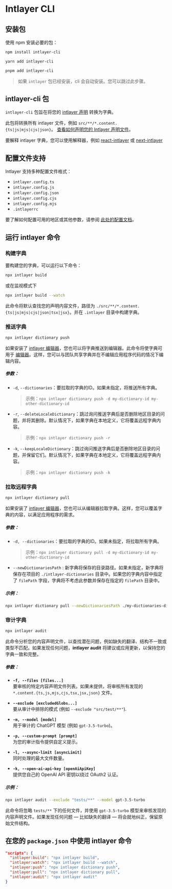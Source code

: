 # Intlayer CLI

## 安装包

使用 npm 安装必要的包：

```bash packageManager="npm"
npm install intlayer-cli
```

```bash packageManager="yarn"
yarn add intlayer-cli
```

```bash packageManager="pnpm"
pnpm add intlayer-cli
```

> 如果 `intlayer` 包已经安装，cli 会自动安装。您可以跳过此步骤。

## intlayer-cli 包

`intlayer-cli` 包旨在将您的 [intlayer 声明](https://github.com/aymericzip/intlayer/blob/main/docs/zh/content_declaration/get_started.md) 转换为字典。

此包将转换所有 intlayer 文件，例如 `src/**/*.content.{ts|js|mjs|cjs|json}`。 [查看如何声明您的 Intlayer 声明文件](https://github.com/aymericzip/intlayer/blob/main/packages/intlayer/README.md)。

要解释 intlayer 字典，您可以使用解释器，例如 [react-intlayer](https://www.npmjs.com/package/react-intlayer) 或 [next-intlayer](https://www.npmjs.com/package/next-intlayer)

## 配置文件支持

Intlayer 支持多种配置文件格式：

- `intlayer.config.ts`
- `intlayer.config.js`
- `intlayer.config.json`
- `intlayer.config.cjs`
- `intlayer.config.mjs`
- `.intlayerrc`

要了解如何配置可用的地区或其他参数，请参阅 [此处的配置文档](https://github.com/aymericzip/intlayer/blob/main/docs/zh/configuration.md)。

## 运行 intlayer 命令

### 构建字典

要构建您的字典，可以运行以下命令：

```bash
npx intlayer build
```

或在监视模式下

```bash
npx intlayer build --watch
```

此命令将默认查找您的声明内容文件，路径为 `./src/**/*.content.{ts|js|mjs|cjs|json|tsx|jsx}`。并在 `.intlayer` 目录中构建字典。

### 推送字典

```bash
npx intlayer dictionary push
```

如果安装了 [intlayer 编辑器](https://github.com/aymericzip/intlayer/blob/main/docs/zh/intlayer_editor.md)，您也可以将字典推送到编辑器。此命令将使字典可用于 [编辑器](https://intlayer.org/dashboard)。这样，您可以与团队共享字典并在不编辑应用程序代码的情况下编辑内容。

##### 参数：

- `-d`, `--dictionaries`：要拉取的字典的ID。如果未指定，将推送所有字典。
  > 示例：`npx intlayer dictionary push -d my-dictionary-id my-other-dictionary-id`
- `-r`, `--deleteLocaleDictionary`：跳过询问推送字典后是否删除地区目录的问题，并将其删除。默认情况下，如果字典在本地定义，它将覆盖远程字典内容。
  > 示例：`npx intlayer dictionary push -r`
- `-k`, `--keepLocaleDictionary`：跳过询问推送字典后是否删除地区目录的问题，并保留它们。默认情况下，如果字典在本地定义，它将覆盖远程字典内容。
  > 示例：`npx intlayer dictionary push -k`

### 拉取远程字典

```bash
npx intlayer dictionary pull
```

如果安装了 [intlayer 编辑器](https://github.com/aymericzip/intlayer/blob/main/docs/zh/intlayer_editor.md)，您也可以从编辑器拉取字典。这样，您可以覆盖字典的内容，以满足应用程序的需求。

##### 参数：

- `-d, --dictionaries`：要拉取的字典的ID。如果未指定，将拉取所有字典。
  > 示例：`npx intlayer dictionary pull -d my-dictionary-id my-other-dictionary-id`
- `--newDictionariesPath` : 新字典将保存的目录路径。如果未指定，新字典将保存在项目的 `./intlayer-dictionaries` 目录中。如果您的字典内容中指定了 `filePath` 字段，字典将不考虑此参数并保存在指定的 `filePath` 目录中。

##### 示例：

```bash
npx intlayer dictionary pull --newDictionariesPath ./my-dictionaries-dir/
```

### 审计字典

```bash
npx intlayer audit
```

此命令分析您的内容声明文件，以查找潜在问题，例如缺失的翻译、结构不一致或类型不匹配。如果发现任何问题，**intlayer audit** 将建议或应用更新，以保持您的字典一致和完整。

##### 参数：

- **`-f, --files [files...]`**  
  要审核的特定内容声明文件列表。如果未提供，将审核所有发现的 `*.content.{ts,js,mjs,cjs,tsx,jsx,json}` 文件。

- **`--exclude [excludedGlobs...]`**  
  要从审计中排除的模式 (例如 `--exclude "src/test/**"`).

- **`-m, --model [model]`**  
  用于审计的 ChatGPT 模型 (例如 `gpt-3.5-turbo`)。

- **`-p, --custom-prompt [prompt]`**  
  为您的审计指令提供自定义提示。

- **`-l, --async-limit [asyncLimit]`**  
  同时处理的最大文件数量。

- **`-k, --open-ai-api-key [openAiApiKey]`**  
  提供您自己的 OpenAI API 密钥以绕过 OAuth2 认证。

##### 示例：

```bash
npx intlayer audit --exclude "tests/**" --model gpt-3.5-turbo
```

此命令将忽略 `tests/**` 下的任何文件，并使用 `gpt-3.5-turbo` 模型来审核发现的内容声明文件。如果发现任何问题 — 比如缺失的翻译 — 将会就地纠正，保留原始文件结构。

## 在您的 `package.json` 中使用 intlayer 命令

```json fileName="package.json"
"scripts": {
  "intlayer:build": "npx intlayer build",
  "intlayer:watch": "npx intlayer build --watch",
  "intlayer:push": "npx intlayer dictionary push",
  "intlayer:pull": "npx intlayer dictionary pull",
  "intlayer:audit": "npx intlayer audit"
}
```

